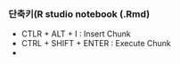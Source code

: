 ### 단축키(R studio notebook (.Rmd)
* CTLR + ALT + I   : Insert Chunk
* CTRL + SHIFT + ENTER : Execute Chunk
* 
